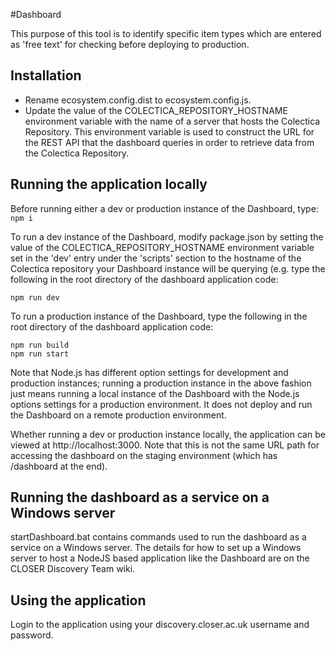 #Dashboard

This purpose of this tool is to identify specific item types which are entered as 'free text' for checking before deploying to production.

## Installation

- Rename ecosystem.config.dist to ecosystem.config.js.
- Update the value of the COLECTICA_REPOSITORY_HOSTNAME environment variable with the name of a server that hosts the Colectica Repository. This environment variable is used to construct the URL for the REST API that the dashboard queries in order to retrieve data from the Colectica Repository.        

## Running the application locally

Before running either a dev or production instance of the Dashboard, type:
`npm i`

To run a dev instance of the Dashboard, modify package.json by setting the value of the COLECTICA_REPOSITORY_HOSTNAME environment variable set in the 'dev' entry under the 'scripts' section to the hostname of the Colectica repository your Dashboard instance will be querying (e.g. type the following in the root directory of the dashboard application code:

`npm run dev`

To run a production instance of the Dashboard, type the following in the root directory of the dashboard application code:
```
npm run build
npm run start
```
Note that Node.js has different option settings for development and production instances; running a production instance in the above fashion just means running a local instance of the Dashboard with the Node.js options settings for a production environment. It does not deploy and run the Dashboard on a remote production environment.  

Whether running a dev or production instance locally, the application can be viewed at http://localhost:3000. Note that this is not the same URL path for accessing the dashboard on the staging environment (which has /dashboard at the end).

## Running the dashboard as a service on a Windows server

startDashboard.bat contains commands used to run the dashboard as a service on a Windows server. The details for how to set up a Windows server to host a NodeJS based application like the Dashboard are on the CLOSER Discovery Team wiki.

## Using the application

Login to the application using your discovery.closer.ac.uk username and password.



